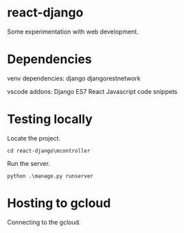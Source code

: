 # react-django
 
Some experimentation with web development.

# Dependencies

venv dependencies:
django
djangorestnetwork

vscode addons:
Django
ES7 React
Javascript code snippets

# Testing locally

Locate the project.

```
cd react-django\mcontroller
```

Run the server.

```
python .\manage.py runserver
```

# Hosting to gcloud
Connecting to the gcloud.